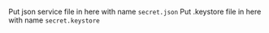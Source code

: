 Put json service file in here with name `secret.json`
Put .keystore file in here with name `secret.keystore`
